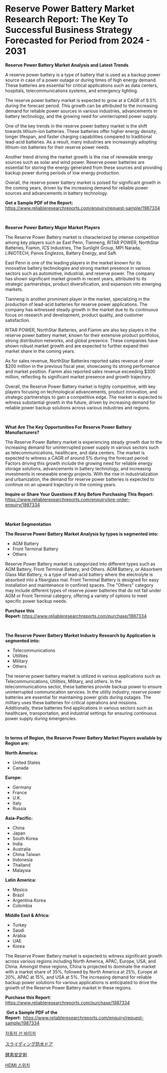 <p><h1>Reserve Power Battery Market Research Report: The Key To Successful Business Strategy Forecasted for Period from 2024 - 2031</h1></p><p><strong>Reserve Power Battery Market Analysis and Latest Trends</strong></p>
<p><p>A reserve power battery is a type of battery that is used as a backup power source in case of a power outage or during times of high energy demand. These batteries are essential for critical applications such as data centers, hospitals, telecommunications systems, and emergency lighting.</p><p>The reserve power battery market is expected to grow at a CAGR of 9.5% during the forecast period. This growth can be attributed to the increasing demand for reliable power sources in various industries, advancements in battery technology, and the growing need for uninterrupted power supply.</p><p>One of the key trends in the reserve power battery market is the shift towards lithium-ion batteries. These batteries offer higher energy density, longer lifespan, and faster charging capabilities compared to traditional lead-acid batteries. As a result, many industries are increasingly adopting lithium-ion batteries for their reserve power needs.</p><p>Another trend driving the market growth is the rise of renewable energy sources such as solar and wind power. Reserve power batteries are essential for storing the energy generated from these sources and providing backup power during periods of low energy production.</p><p>Overall, the reserve power battery market is poised for significant growth in the coming years, driven by the increasing demand for reliable power sources and advancements in battery technology.</p></p>
<p><strong>Get a Sample PDF of the Report:&nbsp;</strong> <a href="https://www.reliableresearchreports.com/enquiry/request-sample/1987334">https://www.reliableresearchreports.com/enquiry/request-sample/1987334</a></p>
<p>&nbsp;</p>
<p><strong>Reserve Power Battery Major Market Players</strong></p>
<p><p>The Reserve Power Battery market is characterized by intense competition among key players such as East Penn, Tianneng, RITAR POWER, NorthStar Batteries, Fiamm, ICS Industries, The Sunlight Group, MPI Narada, LINIOTECH, Panos Englezos, Battery Energy, and Saft.</p><p>East Penn is one of the leading players in the market known for its innovative battery technologies and strong market presence in various sectors such as automotive, industrial, and reserve power. The company has shown significant market growth in recent years, attributed to its strategic partnerships, product diversification, and expansion into emerging markets.</p><p>Tianneng is another prominent player in the market, specializing in the production of lead-acid batteries for reserve power applications. The company has witnessed steady growth in the market due to its continuous focus on research and development, product quality, and customer satisfaction.</p><p>RITAR POWER, NorthStar Batteries, and Fiamm are also key players in the reserve power battery market, known for their extensive product portfolios, strong distribution networks, and global presence. These companies have shown robust market growth and are expected to further expand their market share in the coming years.</p><p>As for sales revenue, NorthStar Batteries reported sales revenue of over $200 million in the previous fiscal year, showcasing its strong performance and market position. Fiamm also reported sales revenue exceeding $300 million, reflecting its significant market presence and growth trajectory.</p><p>Overall, the Reserve Power Battery market is highly competitive, with key players focusing on technological advancements, product innovation, and strategic partnerships to gain a competitive edge. The market is expected to witness substantial growth in the future, driven by increasing demand for reliable power backup solutions across various industries and regions.</p></p>
<p>&nbsp;</p>
<p><strong>What Are The Key Opportunities For Reserve Power Battery Manufacturers?</strong></p>
<p><p>The Reserve Power Battery market is experiencing steady growth due to the increasing demand for uninterrupted power supply in various sectors such as telecommunications, healthcare, and data centers. The market is expected to witness a CAGR of around 5% during the forecast period. Factors driving this growth include the growing need for reliable energy storage solutions, advancements in battery technology, and increasing investments in renewable energy projects. With the rise in industrialization and urbanization, the demand for reserve power batteries is expected to continue on an upward trajectory in the coming years.</p></p>
<p><strong>Inquire or Share Your Questions If Any Before Purchasing This Report:</strong> <a href="https://www.reliableresearchreports.com/enquiry/pre-order-enquiry/1987334">https://www.reliableresearchreports.com/enquiry/pre-order-enquiry/1987334</a></p>
<p>&nbsp;</p>
<p><strong>Market Segmentation</strong></p>
<p><strong>The Reserve Power Battery Market Analysis by types is segmented into:</strong></p>
<p><ul><li>AGM Battery</li><li>Front Terminal Battery</li><li>Others</li></ul></p>
<p><p>Reserve Power Battery market is categorized into different types such as AGM Battery, Front Terminal Battery, and Others. AGM Battery, or Absorbent Glass Mat Battery, is a type of lead-acid battery where the electrolyte is absorbed into a fiberglass mat. Front Terminal Battery is designed for easy installation and maintenance in confined spaces. The "Others" category may include different types of reserve power batteries that do not fall under AGM or Front Terminal category, offering a variety of options to meet specific power backup needs.</p></p>
<p><strong>Purchase this Report:&nbsp;</strong><a href="https://www.reliableresearchreports.com/purchase/1987334">https://www.reliableresearchreports.com/purchase/1987334</a></p>
<p>&nbsp;</p>
<p><strong>The Reserve Power Battery Market Industry Research by Application is segmented into:</strong></p>
<p><ul><li>Telecommunications</li><li>Utilities</li><li>Military</li><li>Others</li></ul></p>
<p><p>The reserve power battery market is utilized in various applications such as Telecommunications, Utilities, Military, and others. In the telecommunications sector, these batteries provide backup power to ensure uninterrupted communication services. In the utility industry, reserve power batteries are essential for maintaining power grids during outages. The military uses these batteries for critical operations and missions. Additionally, these batteries find applications in various sectors such as healthcare, transportation, and industrial settings for ensuring continuous power supply during emergencies.</p></p>
<p>&nbsp;</p>
<p><strong>In terms of Region, the Reserve Power Battery Market Players available by Region are:</strong></p>
<p>
    <p> <strong> North America: </strong>
        <ul>
            <li>United States</li>
            <li>Canada</li>
        </ul>
        </p> 
    <p> <strong> Europe: </strong>
        <ul>
            <li>Germany</li>
            <li>France</li>
            <li>U.K.</li>
            <li>Italy</li>
            <li>Russia</li>
        </ul>
        </p> 
    <p> <strong> Asia-Pacific: </strong>
        <ul>
            <li>China</li>
            <li>Japan</li>
            <li>South Korea</li>
            <li>India</li>
            <li>Australia</li>
            <li>China Taiwan</li>
            <li>Indonesia</li>
            <li>Thailand</li>
            <li>Malaysia</li>
        </ul>
        </p> 
    <p> <strong> Latin America: </strong>
        <ul>
            <li>Mexico</li>
            <li>Brazil</li>
            <li>Argentina Korea</li>
            <li>Colombia</li>
        </ul>
        </p> 
    <p> <strong> Middle East & Africa: </strong>
        <ul>
            <li>Turkey</li>
            <li>Saudi</li>
            <li>Arabia</li>
            <li>UAE</li>
            <li>Korea</li>
        </ul>
    </p>
    </p>
<p><p>The Reserve Power Battery market is expected to witness significant growth across various regions including North America, APAC, Europe, USA, and China. Amongst these regions, China is projected to dominate the market with a market share of 35%, followed by North America at 25%, Europe at 20%, APAC at 15%, and USA at 5%. The increasing demand for reliable backup power solutions for various applications is anticipated to drive the growth of the Reserve Power Battery market in these regions.</p></p>
<p><strong>Purchase this Report: </strong><a href="https://www.reliableresearchreports.com/purchase/1987334">https://www.reliableresearchreports.com/purchase/1987334</a></p>
<p>&nbsp;<strong>Get a Sample PDF of the Report:&nbsp;&nbsp;</strong><a href="https://www.reliableresearchreports.com/enquiry/request-sample/1987334">https://www.reliableresearchreports.com/enquiry/request-sample/1987334</a></p>
<p><strong></strong></p>
<p><p><a href="https://github.com/wallacBahrtyinger567686/Market-Research-Report-List-1/blob/main/259333315224.md">자동차 선 바이저</a></p><p><a href="https://medium.com/@josephee58/%E3%82%B9%E3%83%A9%E3%82%A4%E3%83%87%E3%82%A3%E3%83%B3%E3%82%B0%E9%98%B2%E6%B0%B4%E3%83%89%E3%82%A2%E5%B8%82%E5%A0%B4-2031%E5%B9%B4%E3%81%BE%E3%81%A7%E3%81%AE%E6%88%90%E5%8A%9F%E3%81%99%E3%82%8B%E3%83%93%E3%82%B8%E3%83%8D%E3%82%B9%E6%88%A6%E7%95%A5%E3%81%AE%E4%BA%88%E6%B8%AC%E3%81%AE%E9%8D%B5-70729daac826">スライディング防水ドア</a></p><p><a href="https://medium.com/@isomgleason2023/%E9%85%B5%E7%B4%A0%E5%AE%89%E5%AE%9A%E5%89%A4%E5%B8%82%E5%A0%B4%E8%A6%8F%E6%A8%A1%E3%81%AF-%E3%82%B0%E3%83%AD%E3%83%BC%E3%83%90%E3%83%AB%E6%A5%AD%E7%95%8C%E3%81%AB%E3%81%8A%E3%81%91%E3%82%8B%E6%9C%80%E9%81%A9%E3%81%AA%E3%83%9E%E3%83%BC%E3%82%B1%E3%83%86%E3%82%A3%E3%83%B3%E3%82%B0%E3%83%81%E3%83%A3%E3%83%8D%E3%83%AB%E3%82%92%E6%98%8E%E3%82%89%E3%81%8B%E3%81%AB%E3%81%97%E3%81%BE%E3%81%99-40d0cf42e4c9">酵素安定剤</a></p><p><a href="https://medium.com/@jordybecker/hdmi-%EC%8A%A4%EC%9C%84%EC%B9%98-%EC%8B%9C%EC%9E%A5-%EC%8B%9C%EC%9E%A5-cagr-%EC%8B%9C%EC%9E%A5-%EB%8F%99%ED%96%A5-%EB%B0%8F-%EC%84%B1%EC%9E%A5-%EC%A0%84%EB%9E%B5%EC%97%90-%EB%8C%80%ED%95%9C-%ED%86%B5%EC%B0%B0%EB%A0%A5-df8a4efad335">HDMI 스위치</a></p></p>